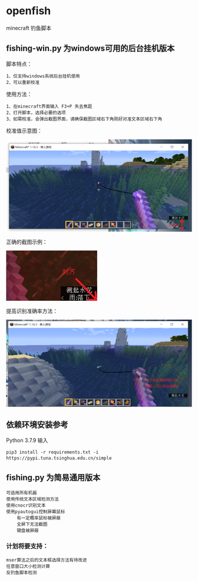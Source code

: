 # openfish
minecraft 钓鱼脚本

## fishing-win.py 为windows可用的后台挂机版本
脚本特点：
```
1、仅支持windows系统后台挂机使用
2、可以重新校准
```
使用方法：
```
1、在minecraft界面输入 F3+P 失去焦距
2、打开脚本，选择必要的选项
3、如需校准，会弹出截图界面，请确保截图区域右下角刚好对准文本区域右下角
```
校准值示意图：

![avatar](校准值示意图.png)

正确的截图示例：

![avatar](正确的截图示例.png)

提高识别准确率方法：

![avatar](提高识别准确率.png)


## 依赖环境安装参考
Python 3.7.9 输入

```
pip3 install -r requirements.txt -i https://pypi.tuna.tsinghua.edu.cn/simple
```

## fishing.py 为简易通用版本

    可适用所有机器
    使用传统文本区域检测方法
    使用cnocr识别文本
    使用pyautogui控制屏幕鼠标 
        有一定概率鼠标被屏蔽
        全屏下无法截图
        键盘被屏蔽

### 计划将要支持：
    mser算法之后的文本框选择方法有待改进
    任意窗口大小检测计算
    反钓鱼脚本检测





